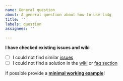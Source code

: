 ```yaml
---
name: General question
about: A general question about how to use ta4g
title: ''
labels: question
assignees: ''

---
```


**I have checked existing issues and wiki**
- [ ] I could not find similar [issues](https://github.com/ta4g/ta4g/issues?utf8=%E2%9C%93&q=)
- [ ] I could not find a solution in the [wiki](https://ta4g.github.io/ta4g-wiki/) or [faq section](https://ta4g.github.io/ta4g-wiki/FAQ.html)

If possible provide a **[minimal working example](https://stackoverflow.com/help/mcve)**!
